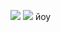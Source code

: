 
![](https://64.media.tumblr.com/79b8f21b02e5a2988315da1d55e1f9e7/0d9c08ed8003adc6-f2/s100x200/8e63f14ceca74ecaacc5a1183b187f6d9fbaa54b.pnj) ![](https://64.media.tumblr.com/2d6554bbef3d145bbefc360d5f0ba764/0d9c08ed8003adc6-82/s100x200/5c863b1f5e6d1e3bcad1833006e6e80daea9e4ed.pnj) 
йоу
